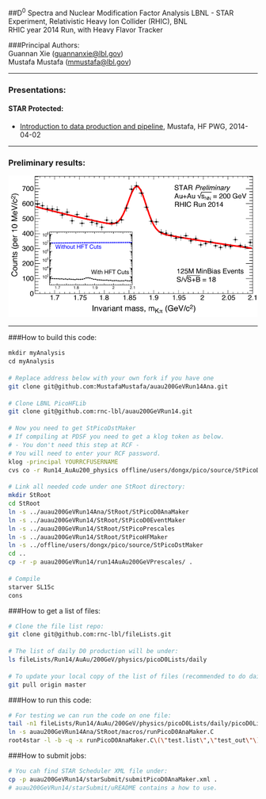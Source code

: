 ##D<sup>0</sup> Spectra and Nuclear Modification Factor Analysis
LBNL - STAR Experiment, Relativistic Heavy Ion Collider (RHIC), BNL  
RHIC year 2014 Run, with Heavy Flavor Tracker
  
###Principal Authors:  
	Guannan Xie (guannanxie@lbl.gov)  
	Mustafa Mustafa (mmustafa@lbl.gov)  

- - -
### Presentations:  
#### STAR Protected:  
- [Introduction to data production and pipeline](http://www.star.bnl.gov/protected/heavy/mstftsm/run14/talks/2015-04-02.pdf), Mustafa, HF PWG, 2014-04-02  

- - -
### Preliminary results:
![](PR_D0_official.png)

- - -
###How to build this code:  
```bash
mkdir myAnalysis
cd myAnalysis

# Replace address below with your own fork if you have one
git clone git@github.com:MustafaMustafa/auau200GeVRun14Ana.git

# Clone LBNL PicoHFLib
git clone git@github.com:rnc-lbl/auau200GeVRun14.git

# Now you need to get StPicoDstMaker
# If compiling at PDSF you need to get a klog token as below.
# - You don't need this step at RCF - 
# You will need to enter your RCF password.
klog -principal YOURRCFUSERNAME
cvs co -r Run14_AuAu200_physics offline/users/dongx/pico/source/StPicoDstMaker

# Link all needed code under one StRoot directory:
mkdir StRoot
cd StRoot
ln -s ../auau200GeVRun14Ana/StRoot/StPicoD0AnaMaker
ln -s ../auau200GeVRun14/StRoot/StPicoD0EventMaker
ln -s ../auau200GeVRun14/StRoot/StPicoPrescales
ln -s ../auau200GeVRun14/StRoot/StPicoHFMaker
ln -s ../offline/users/dongx/pico/source/StPicoDstMaker
cd ..
cp -r -p auau200GeVRun14/run14AuAu200GeVPrescales/ .

# Compile
starver SL15c
cons
```

###How to get a list of files:  
```bash
# Clone the file list repo:
git clone git@github.com:rnc-lbl/fileLists.git

# The list of daily D0 production will be under:
ls fileLists/Run14/AuAu/200GeV/physics/picoD0Lists/daily

# To update your local copy of the list of files (recommended to do daily):
git pull origin master
```

###How to run this code:  
```bash
# For testing we can run the code on one file:
tail -n1 fileLists/Run14/AuAu/200GeV/physics/picoD0Lists/daily/picoD0List_2015-04-10.list > test.list
ln -s auau200GeVRun14Ana/StRoot/macros/runPicoD0AnaMaker.C
root4star -l -b -q -x runPicoD0AnaMaker.C\(\"test.list\",\"test_out\"\)
```

###How to submit jobs:
```bash
# You cah find STAR Scheduler XML file under:
cp -p auau200GeVRun14/starSubmit/submitPicoD0AnaMaker.xml .
# auau200GeVRun14/starSubmit/uREADME contains a how to use.
```
